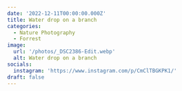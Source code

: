 ```yaml
---
date: '2022-12-11T00:00:00.000Z'
title: Water drop on a branch
categories:
  - Nature Photography
  - Forrest
image:
  url: '/photos/_DSC2386-Edit.webp'
  alt: Water drop on a branch
socials:
  instagram: 'https://www.instagram.com/p/CmClTBGKPK1/'
draft: false
---
```


